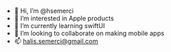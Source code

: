 - 👋 Hi, I’m @hsemerci
- 👀 I’m interested in Apple products
- 🌱 I’m currently learning swiftUI
- 💞️ I’m looking to collaborate on making mobile apps
- 📫 halis.semerci@gmail.com

<!---
hsemerci/hsemerci is a ✨ special ✨ repository because its `README.md` (this file) appears on your GitHub profile.
You can click the Preview link to take a look at your changes.
--->
